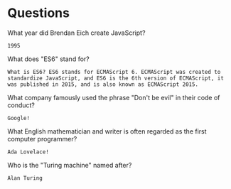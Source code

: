 # Questions

What year did Brendan Eich create JavaScript?

```
1995
```

What does "ES6" stand for?

```
What is ES6? ES6 stands for ECMAScript 6. ECMAScript was created to standardize JavaScript, and ES6 is the 6th version of ECMAScript, it was published in 2015, and is also known as ECMAScript 2015.
```

What company famously used the phrase "Don't be evil" in their code of conduct?

```
Google!
```

What English mathematician and writer is often regarded as the first computer programmer?

```
Ada Lovelace!
```

Who is the "Turing machine" named after?

```
Alan Turing

```
